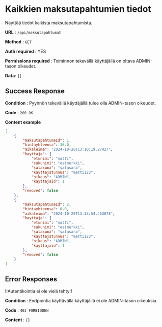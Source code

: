 # Kaikkien maksutapahtumien tiedot

Näyttää tiedot kaikista maksutapahtumista.

**URL** : `/api/maksutapahtumat`

**Method** : `GET`

**Auth required** : YES

**Permissions required** : Toiminnon tekevällä käyttäjällä on oltava ADMIN-tason oikeudet. 

**Data**: `{}`

## Success Response

**Condition** : Pyynnön tekevällä käyttäjällä tulee olla ADMIN-tason oikeudet.

**Code** : `200 OK`

**Content example**

```json
[
    {
        "maksutapahtumaId": 1,
        "hintayhteensa": 36.0,
        "aikaleima": "2024-10-20T13:10:19.27427",
        "kayttaja": {
            "etunimi": "matti",
            "sukunimi": "esimerkki",
            "salasana": "salasana",
            "kayttajatunnus": "matti123",
            "oikeus": "ADMIN",
            "kayttajaid": 1
        },
        "removed": false
    },
    {
        "maksutapahtumaId": 2,
        "hintayhteensa": 0.0,
        "aikaleima": "2024-10-20T13:13:54.453078",
        "kayttaja": {
            "etunimi": "matti",
            "sukunimi": "esimerkki",
            "salasana": "salasana",
            "kayttajatunnus": "matti123",
            "oikeus": "ADMIN",
            "kayttajaid": 1
        },
        "removed": false
    }
]
```

## Error Responses

!!Autentikointia ei ole vielä tehty!!

**Condition** : Endpointia käyttävällä käyttäjällä ei ole ADMIN-tason oikeuksia.

**Code** : `403 FORBIDDEN`

**Content** : `{}`